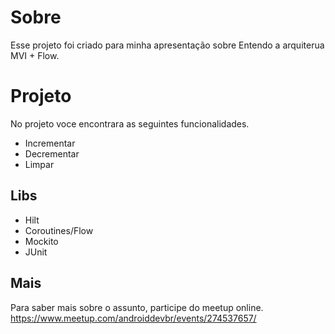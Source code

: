 
# Sobre
Esse projeto foi criado para minha apresentação sobre Entendo a arquiterua MVI + Flow.

# Projeto
No projeto voce encontrara as seguintes funcionalidades.
* Incrementar
* Decrementar
* Limpar


## Libs
* Hilt
* Coroutines/Flow
* Mockito
* JUnit

## Mais
Para saber mais sobre o assunto, participe do meetup online.
https://www.meetup.com/androiddevbr/events/274537657/

